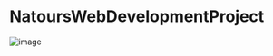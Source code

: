 # NatoursWebDevelopmentProject
![image](https://user-images.githubusercontent.com/42832387/236179278-50fedf85-e05f-4afb-98a6-c7926fe6b6db.png)
